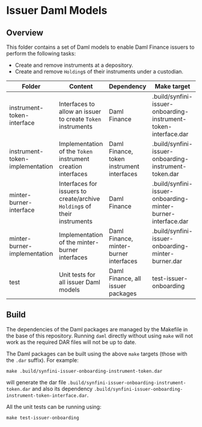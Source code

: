 # Issuer Daml Models

## Overview

This folder contains a set of Daml models to enable Daml Finance issuers to perform the following tasks:

- Create and remove instruments at a depository.
- Create and remove `Holding`s of their instruments under a custodian.

| Folder  | Content | Dependency | Make target
| ------------- | ------------- | ------------- | ------------- |
| instrument-token-interface  | Interfaces to allow an issuer to create `Token` instruments | Daml Finance | .build/synfini-issuer-onboarding-instrument-token-interface.dar
| instrument-token-implementation  | Implementation of the `Token` instrument creation interfaces | Daml Finance, token instrument interfaces | .build/synfini-issuer-onboarding-instrument-token.dar |
| minter-burner-interface  | Interfaces for issuers to create/archive `Holding`s of their instruments | Daml Finance | .build/synfini-issuer-onboarding-minter-burner-interface.dar |
| minter-burner-implementation  | Implementation of the minter-burner interfaces | Daml Finance, minter-burner interfaces | .build/synfini-issuer-onboarding-minter-burner.dar |
| test | Unit tests for all issuer Daml models | Daml Finance, all issuer packages | test-issuer-onboarding |

## Build

The dependencies of the Daml packages are managed by the Makefile in the base of this repository. Running `daml`
directly without using `make` will not work as the required DAR files will not be up to date.

The Daml packages can be built using the above `make` targets (those with the `.dar` suffix). For example:

```
make .build/synfini-issuer-onboarding-instrument-token.dar
```

will generate the dar file `.build/synfini-issuer-onboarding-instrument-token.dar` and also its dependency
`.build/synfini-issuer-onboarding-instrument-token-interface.dar`.

All the unit tests can be running using:

```
make test-issuer-onboarding
```
